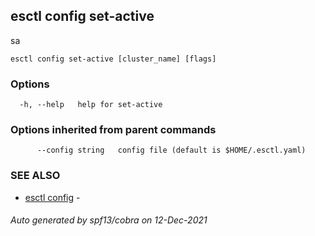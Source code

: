 ## esctl config set-active

sa

```
esctl config set-active [cluster_name] [flags]
```

### Options

```
  -h, --help   help for set-active
```

### Options inherited from parent commands

```
      --config string   config file (default is $HOME/.esctl.yaml)
```

### SEE ALSO

* [esctl config](esctl_config.md)	 - 

###### Auto generated by spf13/cobra on 12-Dec-2021
